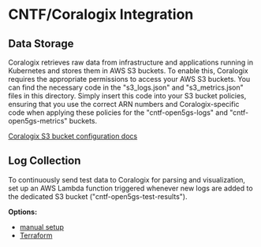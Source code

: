 # CNTF/Coralogix Integration

## Data Storage 
Coralogix retrieves raw data from infrastructure and applications running in Kubernetes and stores them in AWS S3 buckets. To enable this, Coralogix requires the appropriate permissions to access your AWS S3 buckets. You can find the necessary code in the "s3_logs.json" and "s3_metrics.json" files in this directory. Simply insert this code into your S3 bucket policies, ensuring that you use the correct ARN numbers and Coralogix-specific code when applying these policies for the "cntf-open5gs-logs" and "cntf-open5gs-metrics" buckets.

[Coralogix S3 bucket configuration docs](https://coralogix.com/docs/archive-s3-bucket-forever/)

## Log Collection
To continuously send test data to Coralogix for parsing and visualization, set up an AWS Lambda function triggered whenever new logs are added to the dedicated S3 bucket ("cntf-open5gs-test-results").

**Options:**
* [manual setup](https://coralogix.com/docs/data-collection-s3/)
* [Terraform](https://registry.terraform.io/modules/coralogix/aws/coralogix/latest/submodules/s3)


